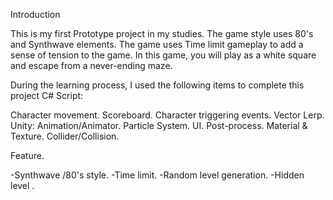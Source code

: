 
Introduction

This is my first Prototype project in my studies. The game style uses 80's and Synthwave elements. The game uses Time limit gameplay to add a sense of tension to the game.
 In this game, you will play as a white square and escape from a never-ending maze.

During the learning process, I used the following items to complete this project
C# Script:

Character movement.
Scoreboard.
Character triggering events.
Vector Lerp.
Unity:
Animation/Animator.
Particle System.
UI.
Post-process.
Material & Texture.
Collider/Collision.

Feature.

-Synthwave /80's style.
-Time limit.
-Random level generation.
-Hidden level .
